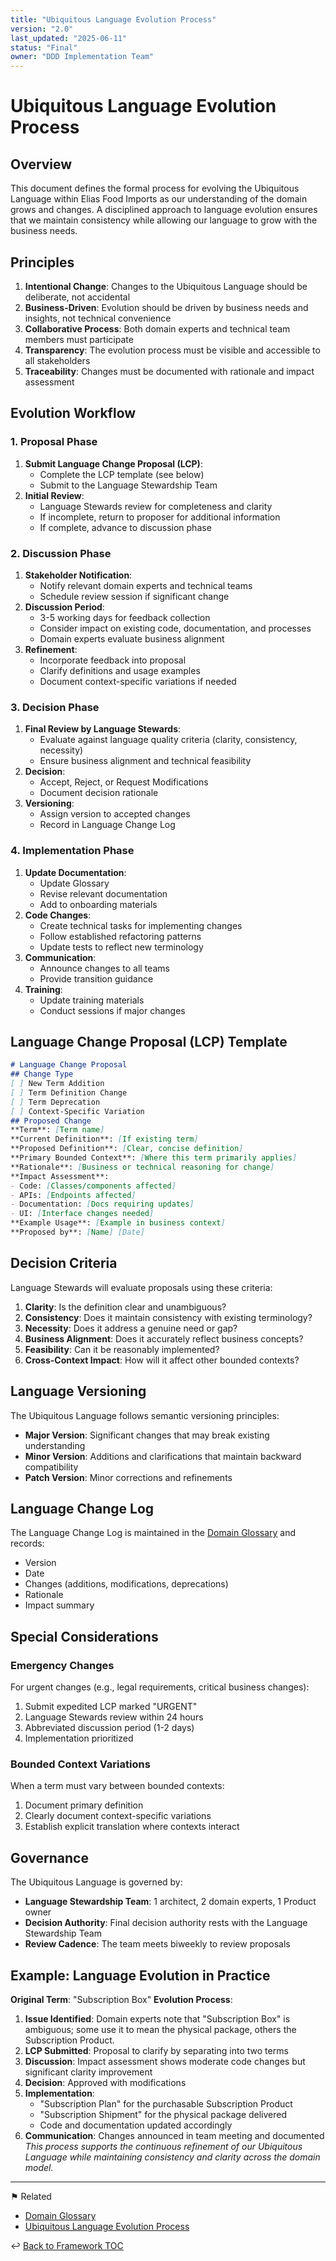 ```yaml
---
title: "Ubiquitous Language Evolution Process"
version: "2.0"
last_updated: "2025-06-11"
status: "Final"
owner: "DDD Implementation Team"
---
```


# Ubiquitous Language Evolution Process

## Overview

This document defines the formal process for evolving the Ubiquitous Language within Elias Food Imports as our understanding of the domain grows and changes. A disciplined approach to language evolution ensures that we maintain consistency while allowing our language to grow with the business needs.
## Principles
1. **Intentional Change**: Changes to the Ubiquitous Language should be deliberate, not accidental
2. **Business-Driven**: Evolution should be driven by business needs and insights, not technical convenience
3. **Collaborative Process**: Both domain experts and technical team members must participate
4. **Transparency**: The evolution process must be visible and accessible to all stakeholders
5. **Traceability**: Changes must be documented with rationale and impact assessment
## Evolution Workflow
### 1. Proposal Phase
1. **Submit Language Change Proposal (LCP)**:
   - Complete the LCP template (see below)
   - Submit to the Language Stewardship Team
2. **Initial Review**:
   - Language Stewards review for completeness and clarity
   - If incomplete, return to proposer for additional information
   - If complete, advance to discussion phase
### 2. Discussion Phase
1. **Stakeholder Notification**:
   - Notify relevant domain experts and technical teams
   - Schedule review session if significant change
2. **Discussion Period**:
   - 3-5 working days for feedback collection
   - Consider impact on existing code, documentation, and processes
   - Domain experts evaluate business alignment
3. **Refinement**:
   - Incorporate feedback into proposal
   - Clarify definitions and usage examples
   - Document context-specific variations if needed
### 3. Decision Phase
1. **Final Review by Language Stewards**:
   - Evaluate against language quality criteria (clarity, consistency, necessity)
   - Ensure business alignment and technical feasibility
2. **Decision**:
   - Accept, Reject, or Request Modifications
   - Document decision rationale
3. **Versioning**:
   - Assign version to accepted changes
   - Record in Language Change Log
### 4. Implementation Phase
1. **Update Documentation**:
   - Update Glossary
   - Revise relevant documentation
   - Add to onboarding materials
2. **Code Changes**:
   - Create technical tasks for implementing changes
   - Follow established refactoring patterns
   - Update tests to reflect new terminology
3. **Communication**:
   - Announce changes to all teams
   - Provide transition guidance
4. **Training**:
   - Update training materials
   - Conduct sessions if major changes
## Language Change Proposal (LCP) Template
```markdown
# Language Change Proposal
## Change Type
[ ] New Term Addition
[ ] Term Definition Change
[ ] Term Deprecation
[ ] Context-Specific Variation
## Proposed Change
**Term**: [Term name]
**Current Definition**: [If existing term]
**Proposed Definition**: [Clear, concise definition]
**Primary Bounded Context**: [Where this term primarily applies]
**Rationale**: [Business or technical reasoning for change]
**Impact Assessment**:
- Code: [Classes/components affected]
- APIs: [Endpoints affected]
- Documentation: [Docs requiring updates]
- UI: [Interface changes needed]
**Example Usage**: [Example in business context]
**Proposed by**: [Name] [Date]
```
## Decision Criteria
Language Stewards will evaluate proposals using these criteria:
1. **Clarity**: Is the definition clear and unambiguous?
2. **Consistency**: Does it maintain consistency with existing terminology?
3. **Necessity**: Does it address a genuine need or gap?
4. **Business Alignment**: Does it accurately reflect business concepts?
5. **Feasibility**: Can it be reasonably implemented?
6. **Cross-Context Impact**: How will it affect other bounded contexts?
## Language Versioning
The Ubiquitous Language follows semantic versioning principles:
- **Major Version**: Significant changes that may break existing understanding
- **Minor Version**: Additions and clarifications that maintain backward compatibility
- **Patch Version**: Minor corrections and refinements
## Language Change Log
The Language Change Log is maintained in the [Domain Glossary](./glossary.md) and records:
- Version
- Date
- Changes (additions, modifications, deprecations)
- Rationale
- Impact summary
## Special Considerations
### Emergency Changes
For urgent changes (e.g., legal requirements, critical business changes):
1. Submit expedited LCP marked "URGENT"
2. Language Stewards review within 24 hours
3. Abbreviated discussion period (1-2 days)
4. Implementation prioritized
### Bounded Context Variations
When a term must vary between bounded contexts:
1. Document primary definition
2. Clearly document context-specific variations
3. Establish explicit translation where contexts interact
## Governance
The Ubiquitous Language is governed by:
- **Language Stewardship Team**: 1 architect, 2 domain experts, 1 Product owner
- **Decision Authority**: Final decision authority rests with the Language Stewardship Team
- **Review Cadence**: The team meets biweekly to review proposals
## Example: Language Evolution in Practice
**Original Term**: "Subscription Box"
**Evolution Process**:
1. **Issue Identified**: Domain experts note that "Subscription Box" is ambiguous; some use it to mean the physical package, others the Subscription Product.
2. **LCP Submitted**: Proposal to clarify by separating into two terms
3. **Discussion**: Impact assessment shows moderate code changes but significant clarity improvement
4. **Decision**: Approved with modifications
5. **Implementation**:
   - "Subscription Plan" for the purchasable Subscription Product
   - "Subscription Shipment" for the physical package delivered
   - Code and documentation updated accordingly
6. **Communication**: Changes announced in team meeting and documented
*This process supports the continuous refinement of our Ubiquitous Language while maintaining consistency and clarity across the domain model.*

---

⚑ Related
- [Domain Glossary](../glossary.md)
- [Ubiquitous Language Evolution Process](./ubiquitous_language_evolution.md)

↩ [Back to Framework TOC](../README.md)
